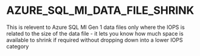 # AZURE_SQL_MI_DATA_FILE_SHRINK
This is relevent to Azure SQL MI Gen 1 data files only where the IOPS is related to the size of the data file - it lets you know how much space is available to shrink if required without dropping down into a lower IOPS category 
